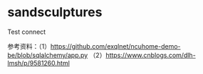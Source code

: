 # sandsculptures
Test connect


参考资料：（1）https://github.com/exqlnet/ncuhome-demo-be/blob/sqlalchemy/app.py
         （2）https://www.cnblogs.com/dlh-lmsh/p/9581260.html
